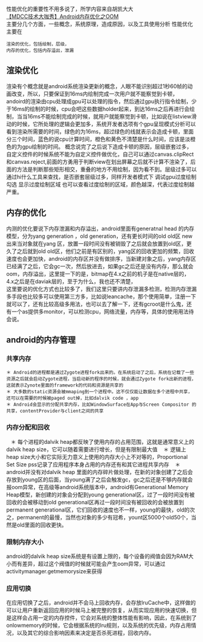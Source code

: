 性能优化的重要性不用多说了，所学内容来自胡凯大大<br>
[【MDCC技术大咖秀】Android内存优化之OOM](http://www.csdn.net/article/2015-09-18/2825737/1)<br>
主要分几个方面，一些概念，系统原理，造成原因，以及工具使用分析
性能优化主要在

    渲染的优化，包括绘制，层级，
    内存的优化，包括内存溢出，泄漏
    
## 渲染优化
渲染有个概念就是android系统渲染更新的概念，人眼不能识别超过1秒60帧的动画改变，所以，只要保证到16ms内绘制完成一次用户就不能察觉到卡顿，andoird的渲染由cpu处理成gpu可以处理的指令，然后通过gpu执行指令绘制，少于16ms的绘制的时候，cpu会吧这些数据holder起来，到达16ms之后再进行会绘制，当当16ms不能绘制完成的时候，就用户就能察觉到卡顿，比如说在listview滑动的时候，它所处理的逻辑会更加多，系统开发者选项有个gpu呈现模式分析可以看到渲染所需要的时间，绿色的为16ms，超过绿色的线就表示会造成卡顿，里面分三个时间，蓝色的说cpu计算时间，橙色和黄色不清楚是什么时间，应该是淡橙色的为gpu绘制的时间。
概念说完了之后说下造成卡顿的原因，层级嵌套过多，自定义控件的时候系统不能为自定义控件做优化，自己可以通过canvas.clipRect 和canvas.reject,前面的方勇用于判断view在划出屏幕之后就不计算不渲染了，后面的方法是判断那些矩形相交，重叠的地方不用绘制，因为看不到。层级过多可以通过hi什么工具来查找，是否嵌套层级过多，同样开发者模式下 调试gpu过度绘制 勾选 显示过度绘制区域 也可以查看过度绘制的区域，颜色越深，代表过度绘制越严重。

## 内存的优化
内测的优化要说下内存泄漏和内存溢出，android里面有generatnal head 的内存模型，分为yang generation ，old generation，还有更长时间的old old区
new出来当对象就在yang 区，放置一段时间没有被销毁了之后就会放置到old区，更久了之后就到old old区，他们之前是有区别的，yang区的回收更加的频繁，回收速度也会更加快，android的内存区并没有做排序，当新建对象之后，yang内存区已经满了之后，它会gc一次，然后放进去，如果gc之后还是没有内存，那么就会oom，内存溢出，这里提一下的是，bitmap在4.x之前的机子是在native层的，4.x之后是在daviak层的，至于为什么，我也还不清楚， <br>
这里要说的优化方式也比较多了，我们这里只要讲内存泄漏多检测，检测内存泄漏多手段也比较多可以使用第三方多，比如说leancache，那个使用简单，注册一下就可以了，还有比较高级多用法，也可以去了解一下，还有gcroot是什么鬼，还有一个as提供多monitor，可以检测cpu，网络流量，内存等，具体的使用用法待会说。<br>

## android的内存管理
### 共享内存
    ＊ Android的进程都是通过Zygote进程fork出来的。在系统启动了之后，系统在记载了一些资源之后就会启动Zygote进程，当启动新的程序的时候，就会通过Zygote fork出新的进程，这就表示Zynote里面的framework的代码和资源是共享的
    ＊ 大多数的static资源会被mmaping到一个进程中。这不仅仅能让数据在多个进程中共享，还可以在需要的时候被paged out掉，比如dalvik code ，app  
    ＊ Android会显示的分配共享内存，比如WindowSurface在App与Screen Compositor 的共享，contentProvider与client之间的共享
### 内存分配和回收
    ＊ 每个进程的dalvik heap都反映了使用内存的占用范围，这就是通常意义上的dalvik heap size，它可以随着需要进行增长，但是有限制最大值
    ＊ 逻辑上heap size大小和它实际无力意义上使用的内存大小上不对等的，Proportional Set Size pss记录了应用程序本身占用的内存还有和其它进程共享内存
    ＊ android并没有对dalvik heap 里面的内存碎片做处理，在新的对象创建了之后会存放到young区的后面，当young满了之后会触发gc，gc之后还是不够内存就会报oom异常，在高级等android系统版本中，android有Generational Memory Heap模型，新创建的对象会分配到young generational区，过了一段时间没有被回收的会被移动到old generational区再过一段时间没有被回收的会被放置到permanent generational区，它们回收的速度也不一样，young的最快，old的次之，permanent的最慢，当然也对象的多少有冠希，yount区5000个old50个，当然是old里面的回收更快。
### 限制内存大小
android的dalvik heap size系统是有设置上限的，每个设备的阀值会因为RAM大小而有差异，超过这个阀值的时候就可能会产生oom异常，可以通过activitymanager.getmemorysize来获得
### 应用切换
在应用切换了之后，android并不会马上回收内存，会存放lruCache中，这样做的可以让用户重新返回应用的时候马上被完整的恢复，从而实现应用的快速切换，但是这样会占用一定的内存控件，它会对系统的整体性能有影响，因此，在系统到了onlowmemory的时候，它会根据系统的lru规则，以及系统的优先级，内存占用情况，以及其它的综合影响因素来决定是否杀死进程，回收内存。
##

